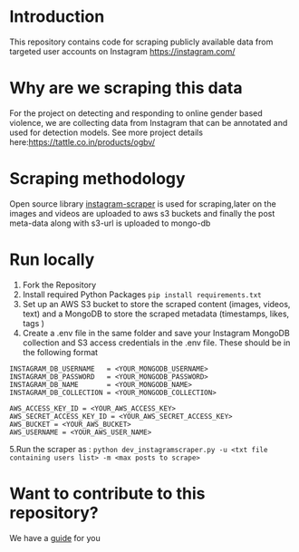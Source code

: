 # Introduction

This repository contains code for scraping publicly available data from targeted user accounts on Instagram https://instagram.com/

# Why are we scraping this data

For the project on detecting and responding to online gender based violence, we are collecting data from Instagram that can be annotated and used for detection models. See more project details here:https://tattle.co.in/products/ogbv/

# Scraping methodology

Open source library [instagram-scraper](https://github.com/arc298/instagram-scraper) is used for scraping,later on the images and videos are uploaded to aws
s3 buckets and finally the post meta-data along with s3-url is uploaded to mongo-db

# Run locally

1. Fork the Repository
2. Install required Python Packages `pip install requirements.txt`
3. Set up an AWS S3 bucket to store the scraped content (images, videos, text) and a MongoDB to store the scraped metadata 
   (timestamps, likes, tags )
4. Create a .env file in the same folder and save your Instagram MongoDB collection and S3 access credentials in the .env file. These should be in the following format
  
  ```
  INSTAGRAM_DB_USERNAME   = <YOUR_MONGODB_USERNAME>
  INSTAGRAM_DB_PASSWORD   = <YOUR_MONGODB_PASSWORD>
  INSTAGRAM_DB_NAME       = <YOUR_MONGODB_NAME>
  INSTAGRAM_DB_COLLECTION = <YOUR_MONGODB_COLLECTION>

  AWS_ACCESS_KEY_ID = <YOUR_AWS_ACCESS_KEY>
  AWS_SECRET_ACCESS_KEY_ID = <YOUR_AWS_SECRET_ACCESS_KEY>
  AWS_BUCKET = <YOUR_AWS_BUCKET>
  AWS_USERNAME = <YOUR_AWS_USER_NAME>
  ```
 5.Run the scraper as : `python dev_instagramscraper.py -u <txt file containing users list> -m <max posts to scrape> `
 
# Want to contribute to this repository?

We have a [guide](docs/contributing.md) for you 
